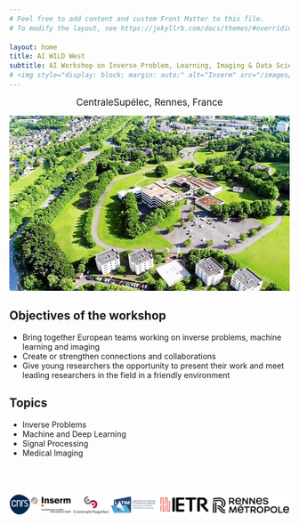 ```yaml
---
# Feel free to add content and custom Front Matter to this file.
# To modify the layout, see https://jekyllrb.com/docs/themes/#overriding-theme-defaults

layout: home
title: AI WILD West 
subtitle: AI Workshop on Inverse Problem, Learning, Imaging & Data Science in the West
# <img style="display: block; margin: auto;" alt="Inserm" src="/images/logos/inserm.png"> 
---
```

<p style="text-align: center;"> <span style="font-size:larger;">CentraleSupélec, Rennes, France</span></p><img title="a title" alt="Rennes" src="/images/supelec1.jpg">


## Objectives of the workshop

- Bring together European teams working on inverse problems, machine learning and imaging
- Create or strengthen connections and collaborations 
- Give young researchers the opportunity to present their work and meet leading researchers in the field in a friendly environment

## Topics

- Inverse Problems
- Machine and Deep Learning
- Signal Processing
- Medical Imaging


<br /> 
<br /> 
<br /> 







<center><img style="display: block; margin: auto;" alt="logos" src="/images/logos/logos.png"></center>








